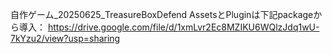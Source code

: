自作ゲーム_20250625_TreasureBoxDefend
AssetsとPluginは下記packageから導入：
https://drive.google.com/file/d/1xmLvr2Ec8MZIKU6WQlzJdq1wU-7kYzu2/view?usp=sharing
